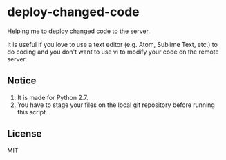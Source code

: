 # deploy-changed-code
Helping me to deploy changed code to the server.

It is useful if you love to use a text editor (e.g. Atom, Sublime Text, etc.) to do coding and you don't want to use vi to modify your code on the remote server.

## Notice ##
1. It is made for Python 2.7.
2. You have to stage your files on the local git repository before running this script.

## License ##
MIT
